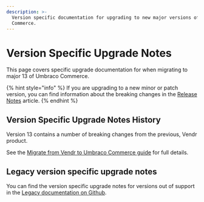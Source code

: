 ```yaml
---
description: >-
  Version specific documentation for upgrading to new major versions of Umbraco
  Commerce.
---
```


# Version Specific Upgrade Notes

This page covers specific upgrade documentation for when migrating to major 13 of Umbraco Commerce.

{% hint style="info" %}
If you are upgrading to a new minor or patch version, you can find information about the breaking changes in the [Release Notes](../../release-notes.md) article.
{% endhint %}

## Version Specific Upgrade Notes History

Version 13 contains a number of breaking changes from the previous, Vendr product.

See the [Migrate from Vendr to Umbraco Commerce guide](../../how-to-guides/migrate-from-vendr-to-umbraco-commerce/) for full details.

## Legacy version specific upgrade notes

You can find the version specific upgrade notes for versions out of support in the [Legacy documentation on Github](https://github.com/umbraco/UmbracoDocs/tree/umbraco-eol-versions).&#x20;
